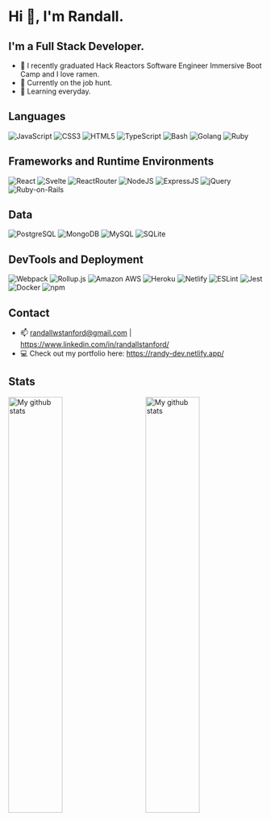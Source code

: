 # Hi 👋, I'm Randall.
## I'm a Full Stack Developer.

* :ramen:  I recently graduated Hack Reactors Software Engineer Immersive Boot Camp and I love ramen.  
* :leaves:  Currently on the job hunt.
* 🥊  Learning everyday.

## Languages
![JavaScript](https://img.shields.io/badge/JavaScript-323330?style=for-the-badge&logo=javascript&logoColor=F7DF1E)
![CSS3](https://img.shields.io/badge/CSS3-1572B6?style=for-the-badge&logo=css3&logoColor=white)
![HTML5](https://img.shields.io/badge/HTML5-E34F26?style=for-the-badge&logo=html5&logoColor=white)
![TypeScript](https://img.shields.io/badge/TypeScript-007ACC?style=for-the-badge&logo=typescript&logoColor=white)
![Bash](https://img.shields.io/badge/Bash-000000?style=for-the-badge&logo=gnubash&logoColor=white)
![Golang](https://img.shields.io/badge/Golang-8DD6F9?style=for-the-badge&logo=go&logoColor=white)
![Ruby](https://img.shields.io/badge/Ruby-870F0F?style=for-the-badge&logo=ruby&logoColor=white)

## Frameworks and Runtime Environments
![React](https://img.shields.io/badge/React-20232A?style=for-the-badge&logo=react&logoColor=61DAFB)
![Svelte](https://img.shields.io/badge/Svelte-4A4A55?style=for-the-badge&logo=svelte&logoColor=FF3E00)
![ReactRouter](https://img.shields.io/badge/React_Router-CA4245?style=for-the-badge&logo=react-router&logoColor=white)
![NodeJS](https://img.shields.io/badge/Node.js-339933?style=for-the-badge&logo=nodedotjs&logoColor=white)
![ExpressJS](https://img.shields.io/badge/Express.js-000000?style=for-the-badge&logo=express&logoColor=white)
![jQuery](https://img.shields.io/badge/jQuery-0769AD?style=for-the-badge&logo=jquery&logoColor=white)
![Ruby-on-Rails](https://img.shields.io/badge/rubyonrails-870F0F?style=for-the-badge&logo=rubyonrails&logoColor=white)

## Data
![PostgreSQL](https://img.shields.io/badge/PostgreSQL-316192?style=for-the-badge&logo=postgresql&logoColor=white)
![MongoDB](https://img.shields.io/badge/MongoDB-4EA94B?style=for-the-badge&logo=mongodb&logoColor=white)
![MySQL](https://img.shields.io/badge/MySQL-005C84?style=for-the-badge&logo=mysql&logoColor=white)
![SQLite](https://img.shields.io/badge/SQLite-005C84?style=for-the-badge&logo=sqlite&logoColor=white)

## DevTools and Deployment
![Webpack](https://img.shields.io/badge/Webpack-8DD6F9?style=for-the-badge&logo=Webpack&logoColor=white)
![Rollup.js](https://img.shields.io/badge/Rollup.js-000000?style=for-the-badge&logo=rollupdotjs&logoColor=white)
![Amazon AWS](https://img.shields.io/badge/Amazon_AWS-FF9900?style=for-the-badge&logo=amazonaws&logoColor=white)
![Heroku](https://img.shields.io/badge/Heroku-430098?style=for-the-badge&logo=heroku&logoColor=white)
![Netlify](https://img.shields.io/badge/Netlify-00C7B7?style=for-the-badge&logo=netlify&logoColor=white)
![ESLint](https://img.shields.io/badge/ESLint-4B32C3?style=for-the-badge&logo=eslint&logoColor=61DAFB)
![Jest](https://img.shields.io/badge/Jest-C21325?style=for-the-badge&logo=jest&logoColor=white)
![Docker](https://img.shields.io/badge/Docker-2CA5E0?style=for-the-badge&logo=docker&logoColor=white)
![npm](https://img.shields.io/badge/npm-CB3837?style=for-the-badge&logo=npm&logoColor=white)

## Contact 
- 📫 randallwstanford@gmail.com | https://www.linkedin.com/in/randallstanford/
- 💻 Check out my portfolio here: https://randy-dev.netlify.app/

## Stats
 <img width="46%"  align="left" src="https://github-readme-streak-stats.herokuapp.com?user=randallwstanford&theme=vue-dark&hide_border=true&date_format=M%20j%5B%2C%20Y%5D" alt="My github stats" />
<img width="46%"  align="right" src="https://github-readme-stats.vercel.app/api?username=randallwstanford&show_icons=true&include_all_commits=true&theme=cobalt&hide_border=true" alt="My github stats" />
 
